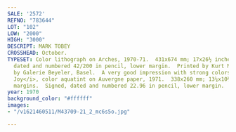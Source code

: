 ```yaml
---
SALE: '2572'
REFNO: "783644"
LOT: "102"
LOW: "2000"
HIGH: "3000"
DESCRIPT: MARK TOBEY
CROSSHEAD: October.
TYPESET: Color lithograph on Arches, 1970-71.  431x674 mm; 17x26½ inches, full margins.  Signed,
  dated and numbered 42/200 in pencil, lower margin.  Printed by Kurt Meier, Basel.  Published
  by Galerie Beyeler, Basel.  A very good impression with strong colors.<br><br>With—<I>Summer
  Joy</i>, color aquatint on Auvergne paper, 1971.  338x260 mm; 13¼x10¼ inches, full
  margins.  Signed, dated and numbered 22.96 in pencil, lower margin.
year: 1970
background_color: "#ffffff"
images:
- "/v1621460511/M43709-21_2_mc6s5o.jpg"

---
```

